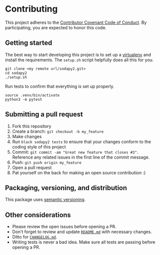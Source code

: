 # Contributing

This project adheres to the [Contributor Covenant Code of Conduct](http://contributor-covenant.org/version/1/4/). By participating, you are expected to honor this code.





## Getting started

The best way to start developing this project is to set up a [virtualenv](https://virtualenv.pypa.io/en/stable/) and install the requirements.
The `setup.sh` script helpfully does all this for you.

    git clone <my remote url/sodapy2.git>
    cd sodapy2
    ./setup.sh

Run tests to confirm that everything is set up properly.

    source .venv/bin/activate
    python3 -m pytest

## Submitting a pull request

1. Fork this repository
2. Create a branch: `git checkout -b my_feature`
3. Make changes
4. Run `black sodapy2 tests` to ensure that your changes conform to the coding style of this project
5. Commit: `git commit -am "Great new feature that closes #3"`. Reference any related issues in the first line of the commit message.
6. Push: `git push origin my_feature`
7. Open a pull request
8. Pat yourself on the back for making an open source contribution :)

## Packaging, versioning, and distribution

This package uses [semantic versioning](https://semver.org/).

<!-- TODO: Review, revise, and uncomment once packaging is back in business.

    Source and wheel distributions are available on PyPI. Here is how I create those releases.

    python3 setup.py bdist_wheel
    python3 setup.py sdist
    twine upload dist/*
-->

## Other considerations

- Please review the open issues before opening a PR.
- Don't forget to review and update [`README.md`](https://github.com/digital-nirvana/sodapy2/blob/main/README.md) with necessary changes.
- Ditto for [`CHANGELOG.md`](https://github.com/digital-nirvana/sodapy2/blob/main/CHANGELOG.md).
- Writing tests is never a bad idea. Make sure all tests are passing before opening a PR.
